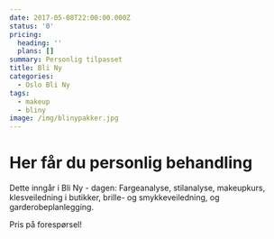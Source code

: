 ```yaml
---
date: 2017-05-08T22:00:00.000Z
status: '0'
pricing:
  heading: ''
  plans: []
summary: Personlig tilpasset
title: Bli Ny
categories:
  - Oslo Bli Ny
tags:
  - makeup
  - bliny
image: /img/blinypakker.jpg
---
```

# Her får du personlig behandling

Dette inngår i Bli Ny - dagen: Fargeanalyse, stilanalyse, makeupkurs, klesveiledning i butikker, brille- og smykkeveiledning, og garderobeplanlegging.

Pris på forespørsel!


